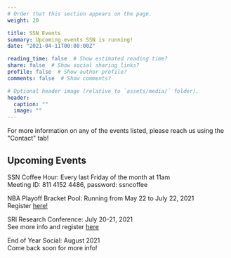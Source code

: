 ```yaml
---
# Order that this section appears on the page.
weight: 20

title: SSN Events
summary: Upcoming events SSN is running!
date: "2021-04-11T00:00:00Z"

reading_time: false  # Show estimated reading time?
share: false  # Show social sharing links?
profile: false  # Show author profile?
comments: false  # Show comments?

# Optional header image (relative to `assets/media/` folder).
header:
  caption: ""
  image: ""
---
```


For more information on any of the events listed, please reach us using the "Contact" tab! 

## Upcoming Events

SSN Coffee Hour: Every last Friday of the month at 11am   
Meeting ID: 811 4152 4486, password: ssncoffee 

NBA Playoff Bracket Pool: Running from May 22 to July 22, 2021  
Register [here!](https://forms.gle/HqsF1N7Ey5rhzCQP9)

SRI Research Conference: July 20-21, 2021  
See more info and register [here](https://drive.google.com/file/d/1cWkKjv6NhMhwCUguNc7DOU1kLLHUfqjx/view?usp=sharing)

End of Year Social: August 2021  
Come back soon for more info! 
